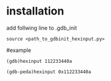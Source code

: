 # installation  
add follwing line to .gdb_init  
```
source <path_to_gdbinit_hexinput.py>
```
#example  
```
(gdb)hexinput 112233440a
```

```
(gdb-peda)hexinput 0x112233440a
```
